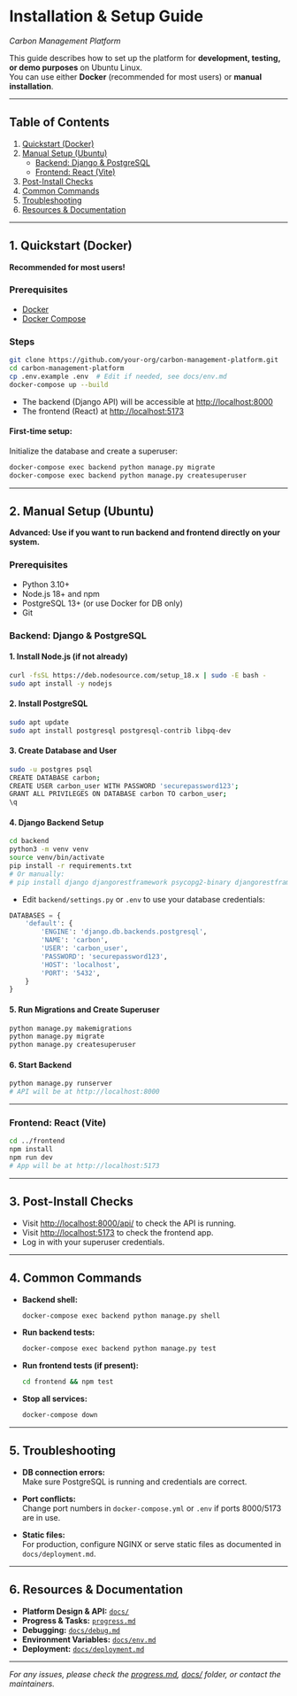 # Installation & Setup Guide  
*Carbon Management Platform*

This guide describes how to set up the platform for **development, testing, or demo purposes** on Ubuntu Linux.  
You can use either **Docker** (recommended for most users) or **manual installation**.

---

## Table of Contents

1. [Quickstart (Docker)](#1-quickstart-docker)
2. [Manual Setup (Ubuntu)](#2-manual-setup-ubuntu)
    - [Backend: Django & PostgreSQL](#backend-django--postgresql)
    - [Frontend: React (Vite)](#frontend-react-vite)
3. [Post-Install Checks](#3-post-install-checks)
4. [Common Commands](#4-common-commands)
5. [Troubleshooting](#5-troubleshooting)
6. [Resources & Documentation](#6-resources--documentation)

---

## 1. Quickstart (Docker)

**Recommended for most users!**

### Prerequisites

- [Docker](https://docs.docker.com/engine/install/ubuntu/)
- [Docker Compose](https://docs.docker.com/compose/install/)

### Steps

```bash
git clone https://github.com/your-org/carbon-management-platform.git
cd carbon-management-platform
cp .env.example .env  # Edit if needed, see docs/env.md
docker-compose up --build
```

- The backend (Django API) will be accessible at [http://localhost:8000](http://localhost:8000)
- The frontend (React) at [http://localhost:5173](http://localhost:5173)

#### First-time setup:

Initialize the database and create a superuser:

```bash
docker-compose exec backend python manage.py migrate
docker-compose exec backend python manage.py createsuperuser
```

---

## 2. Manual Setup (Ubuntu)

**Advanced: Use if you want to run backend and frontend directly on your system.**

### Prerequisites

- Python 3.10+
- Node.js 18+ and npm
- PostgreSQL 13+ (or use Docker for DB only)
- Git

### Backend: Django & PostgreSQL

#### 1. Install Node.js (if not already)

```bash
curl -fsSL https://deb.nodesource.com/setup_18.x | sudo -E bash -
sudo apt install -y nodejs
```

#### 2. Install PostgreSQL

```bash
sudo apt update
sudo apt install postgresql postgresql-contrib libpq-dev
```

#### 3. Create Database and User

```bash
sudo -u postgres psql
CREATE DATABASE carbon;
CREATE USER carbon_user WITH PASSWORD 'securepassword123';
GRANT ALL PRIVILEGES ON DATABASE carbon TO carbon_user;
\q
```

#### 4. Django Backend Setup

```bash
cd backend
python3 -m venv venv
source venv/bin/activate
pip install -r requirements.txt
# Or manually:
# pip install django djangorestframework psycopg2-binary djangorestframework-simplejwt django-cors-headers
```

- Edit `backend/settings.py` or `.env` to use your database credentials:

```python
DATABASES = {
    'default': {
        'ENGINE': 'django.db.backends.postgresql',
        'NAME': 'carbon',
        'USER': 'carbon_user',
        'PASSWORD': 'securepassword123',
        'HOST': 'localhost',
        'PORT': '5432',
    }
}
```

#### 5. Run Migrations and Create Superuser

```bash
python manage.py makemigrations
python manage.py migrate
python manage.py createsuperuser
```

#### 6. Start Backend

```bash
python manage.py runserver
# API will be at http://localhost:8000
```

---

### Frontend: React (Vite)

```bash
cd ../frontend
npm install
npm run dev
# App will be at http://localhost:5173
```

---

## 3. Post-Install Checks

- Visit [http://localhost:8000/api/](http://localhost:8000/api/) to check the API is running.
- Visit [http://localhost:5173](http://localhost:5173) to check the frontend app.
- Log in with your superuser credentials.

---

## 4. Common Commands

- **Backend shell:**  
  ```bash
  docker-compose exec backend python manage.py shell
  ```
- **Run backend tests:**  
  ```bash
  docker-compose exec backend python manage.py test
  ```
- **Run frontend tests (if present):**  
  ```bash
  cd frontend && npm test
  ```
- **Stop all services:**  
  ```bash
  docker-compose down
  ```

---

## 5. Troubleshooting

- **DB connection errors:**  
  Make sure PostgreSQL is running and credentials are correct.

- **Port conflicts:**  
  Change port numbers in `docker-compose.yml` or `.env` if ports 8000/5173 are in use.

- **Static files:**  
  For production, configure NGINX or serve static files as documented in `docs/deployment.md`.

---

## 6. Resources & Documentation

- **Platform Design & API:** [`docs/`](./docs)
- **Progress & Tasks:** [`progress.md`](./progress.md)
- **Debugging:** [`docs/debug.md`](./docs/debug.md)
- **Environment Variables:** [`docs/env.md`](./docs/env.md)
- **Deployment:** [`docs/deployment.md`](./docs/deployment.md)

---

*For any issues, please check the [progress.md](./progress.md), [docs/](./docs) folder, or contact the maintainers.*
```